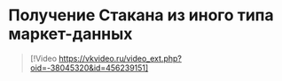 # Получение Стакана из иного типа маркет\-данных

> [!Video https://vkvideo.ru/video_ext.php?oid=-38045320&id=456239151]
